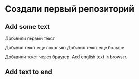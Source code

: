 # Создали первый репозиторий 
## Add some text
Добавили первый текст 

Добавил текст еще локально
Добавил текст еще больше

Добавили текст через браузер. Add english text in browser.

## Add text to end